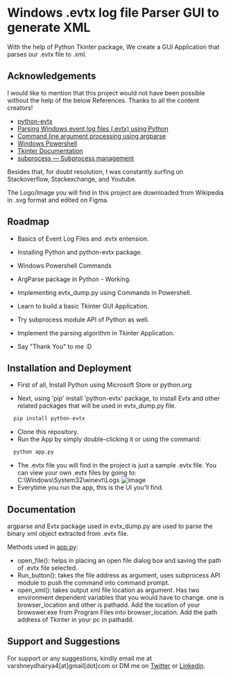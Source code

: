 # Windows .evtx log file Parser GUI to generate XML

With the help of Python Tkinter package, We create a GUI Application that parses our .evtx file to .xml.


## Acknowledgements

I would like to mention that this project would not have been possible without the help of the below References. Thanks to all the content creators!
 - [python-evtx](https://github.com/williballenthin/python-evtx)
 - [Parsing Windows event log files (.evtx) using Python](https://www.alishaaneja.com/evtx/)
 - [Command line argument processing using argparse](https://www.youtube.com/watch?v=XYUXFR5FSxI)
 - [Windows Powershell](https://docs.microsoft.com/en-us/powershell/?view=powershell-7.1)
 - [Tkinter Documentation](https://docs.python.org/3/library/tkinter.html)
 - [subprocess — Subprocess management](https://docs.python.org/3/library/subprocess.html#using-the-subprocess-module)

  Besides that, for doubt resolution, I was constantly surfing on Stackoverflow, Stackexchange, and Youtube.

The Logo/Image you will find in this project are downloaded from Wikipedia in .svg format and edited on Figma.


## Roadmap

- Basics of Event Log Files and .evtx entension.

- Installing Python and python-evtx package.

- Windows Powershell Commands

- ArgParse package in Python - Working.

- Implementing evtx_dump.py using Commands in Powershell.

- Learn to build a basic Tkinter GUI Application.

- Try subprocess module API of Python as well.

- Implement the parsing algorithm in Tkinter Application.

- Say "Thank You" to me :D

  
## Installation and Deployment

- First of all, Install Python using Microsoft Store or python.org

- Next, using 'pip' install 'python-evtx' package, to install Evtx and other related packages that will be used in evtx_dump.py file.

```bash
  pip install python-evtx
```
- Clone this repository.
- Run the App by simply double-clicking it or using the command:
```bash
  python app.py
```
- The .evtx file you will find in the project is just a sample .evtx file. You can view your own .evtx files by going to: C:\Windows\System32\winevt\Logs
![image](https://user-images.githubusercontent.com/57764004/138548875-877ab1ea-bc02-4bb8-92e0-a72522945157.png)
- Everytime you run the app, this is the UI you'll find.

## Documentation

argparse and Evtx package used in evtx_dump.py are used to parse the binary xml object extracted from .evtx file.

Methods used in [app.py]():
- open_file(): helps in placing an open file dialog box and saving the path of .evtx file selected.
- Run_button(): takes the file address as argument, uses subprocess API module to push the command into command prompt.  
- open_xml(): takes output xml file location as argument. Has two environment dependent variables that you would have to change. one is browser_location and other is pathadd. Add the location of your browswer.exe from Program Files into browser_location. Add the path address of Tkinter in your pc in pathadd.


## Support and Suggestions

For support or any suggestions, kindly email me at varshneydhairya4[at]gmail[dot]com or DM me on [Twitter](https://twitter.com/dv_twts) or [Linkedin](https://www.linkedin.com/in/dhairya-varshney/).
